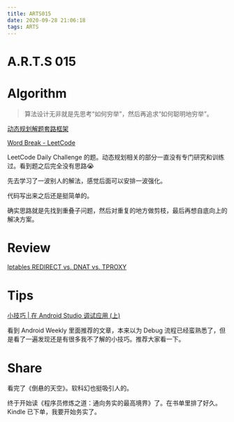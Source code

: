 ```yaml
---
title: ARTS015
date: 2020-09-28 21:06:18
tags: ARTS
---
```

# A.R.T.S 015
<!--more-->

# Algorithm

> 算法设计无非就是先思考“如何穷举”，然后再追求“如何聪明地穷举”。

[动态规划解题套路框架](https://labuladong.gitbook.io/algo/di-ling-zhang-bi-du-xi-lie/dong-tai-gui-hua-xiang-jie-jin-jie)

[Word Break - LeetCode](https://leetcode.com/problems/word-break/)

LeetCode Daily Challenge 的题。动态规划相关的部分一直没有专门研究和训练过。看到题之后完全没有思路😭️

先去学习了一波别人的解法，感觉后面可以安排一波强化。

代码写出来之后还是挺简单的。

确实思路就是先找到重叠子问题，然后对重复的地方做剪枝，最后再想自底向上的解决方案。

# Review

[Iptables REDIRECT vs. DNAT vs. TPROXY](http://gsoc-blog.ecklm.com/iptables-redirect-vs.-dnat-vs.-tproxy/)

# Tips

[小技巧 | 在 Android Studio 调试应用 (上)](https://mp.weixin.qq.com/s/kZGM2vgSmxdyTKPqm1J3XA?utm_source=androidweekly.io&utm_medium=website)

看到 Android Weekly 里面推荐的文章，本来以为 Debug 流程已经蛮熟悉了，但是看了一遍发现还是有很多我不了解的小技巧。推荐大家看一下。

# Share

看完了《倒悬的天空》。软科幻也挺吸引人的。

终于开始读《程序员修炼之道：通向务实的最高境界》了。在书单里排了好久。Kindle 已下单，我要开始务实了。
